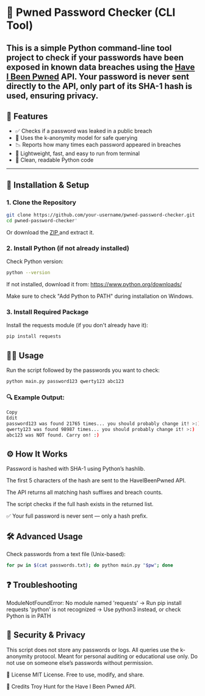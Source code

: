 # 🔐 Pwned Password Checker (CLI Tool)

This is a simple Python command-line tool project to check if your passwords have been exposed in known data breaches using the [Have I Been Pwned](https://haveibeenpwned.com/) API. Your password is **never sent** directly to the API, only part of its SHA-1 hash is used, ensuring privacy.
---

## 📌 Features

- ✅ Checks if a password was leaked in a public breach
- 🔐 Uses the k-anonymity model for safe querying
- 📉 Reports how many times each password appeared in breaches
- 🧪 Lightweight, fast, and easy to run from terminal
- 📜 Clean, readable Python code

---

## 🚀 Installation & Setup

### 1. Clone the Repository

```bash
git clone https://github.com/your-username/pwned-password-checker.git
cd pwned-password-checker'
```
Or download the <a href="https://github.com/Cofastic/Password-Checker/blob/main/source/main.py"> ZIP </a> and extract it.

### 2. Install Python (if not already installed)
Check Python version:

```bash
python --version
```
If not installed, download it from: https://www.python.org/downloads/

Make sure to check "Add Python to PATH" during installation on Windows.

### 3. Install Required Package
Install the requests module (if you don't already have it):

```bash
pip install requests
```
## 🧑‍💻 Usage
Run the script followed by the passwords you want to check:

```bash
python main.py password123 qwerty123 abc123
```
### 🔍 Example Output:
```bash
Copy
Edit
password123 was found 21765 times... you should probably change it! >:)
qwerty123 was found 98987 times... you should probably change it! >:)
abc123 was NOT found. Carry on! :)
```

## ⚙️ How It Works
Password is hashed with SHA-1 using Python’s hashlib.

The first 5 characters of the hash are sent to the HaveIBeenPwned API.

The API returns all matching hash suffixes and breach counts.

The script checks if the full hash exists in the returned list.

✅ Your full password is never sent — only a hash prefix.

## 🛠 Advanced Usage
Check passwords from a text file (Unix-based):
```bash
for pw in $(cat passwords.txt); do python main.py "$pw"; done
```
## ❓ Troubleshooting
ModuleNotFoundError: No module named 'requests'	-> Run pip install requests
'python' is not recognized ->	Use python3 instead, or check Python is in PATH

## 🔐 Security & Privacy
This script does not store any passwords or logs.
All queries use the k-anonymity protocol.
Meant for personal auditing or educational use only.
Do not use on someone else’s passwords without permission.

📄 License
MIT License. Free to use, modify, and share.

🙏 Credits
Troy Hunt for the Have I Been Pwned API.
